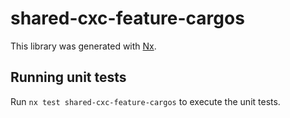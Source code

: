 # shared-cxc-feature-cargos

This library was generated with [Nx](https://nx.dev).

## Running unit tests

Run `nx test shared-cxc-feature-cargos` to execute the unit tests.
